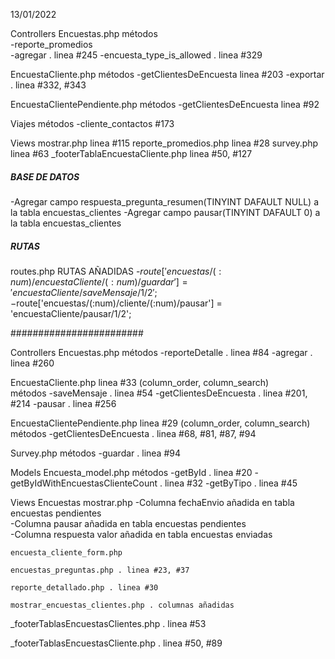 13/01/2022

Controllers
  Encuestas.php
    métodos      
      -reporte_promedios  
      -agregar . linea #245
      -encuesta_type_is_allowed . linea #329      
  
  EncuestaCliente.php
    métodos
      -getClientesDeEncuesta linea #203
      -exportar . linea #332, #343
  
  EncuestaClientePendiente.php
    métodos
      -getClientesDeEncuesta linea #92

  Viajes
    métodos
      -cliente_contactos #173    



Views
  mostrar.php linea #115
  reporte_promedios.php linea #28
  survey.php linea #63
  _footerTablaEncuestaCliente.php linea #50, #127

































##### BASE DE DATOS #####

-Agregar campo respuesta_pregunta_resumen(TINYINT DAFAULT NULL) a la tabla encuestas_clientes
-Agregar campo pausar(TINYINT DAFAULT 0) a la tabla encuestas_clientes

##### RUTAS #####

routes.php
  RUTAS AÑADIDAS
    -$route['encuestas/(:num)/encuestaCliente/(:num)/guardar'] = 'encuestaCliente/saveMensaje/$1/$2';
    -$route['encuestas/(:num)/cliente/(:num)/pausar'] = 'encuestaCliente/pausar/$1/$2';

########################

Controllers
  Encuestas.php
    métodos
      -reporteDetalle . linea #84
      -agregar . linea #260

  EncuestaCliente.php 
    linea #33 (column_order, column_search)  
    métodos
      -saveMensaje . linea #54
      -getClientesDeEncuesta . linea #201, #214
      -pausar . linea #256

  EncuestaClientePendiente.php 
    linea #29 (column_order, column_search)  
    métodos
      -getClientesDeEncuesta . linea #68, #81, #87, #94

  Survey.php
    métodos
      -guardar . linea #94 

Models
  Encuesta_model.php
    métodos
      -getById . linea #20
      -getByIdWithEncuestasClienteCount . linea #32
      -getByTipo . linea #45
          
        
Views
 Encuestas
    mostrar.php 
      -Columna fechaEnvio añadida en tabla encuestas pendientes  
      -Columna pausar añadida en tabla encuestas pendientes  
      -Columna respuesta valor añadida en tabla encuestas enviadas  
      
    
    encuesta_cliente_form.php  
    
    encuestas_preguntas.php . linea #23, #37

    reporte_detallado.php . linea #30

    mostrar_encuestas_clientes.php . columnas añadidas

  _footerTablasEncuestasClientes.php . linea #53

  _footerTablasEncuestasCliente.php . linea #50, #89



  
      

      